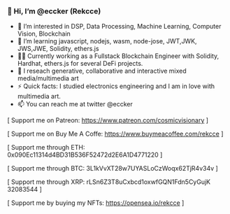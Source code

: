 ### 👋 Hi, I’m @eccker (Rekcce)
- 👀 I’m interested in DSP, Data Processing, Machine Learning, Computer Vision, Blockchain
- 🌱 I’m learning javascript, nodejs, wasm, node-jose, JWT,JWK, JWS,JWE, Solidity, ethers.js 
- 🧑‍💻 Currently working as a Fullstack Blockchain Engineer with Solidity, Hardhat, ethers.js for several DeFi projects.
- 💞️ I reseach generative, collaborative and interactive mixed media/multimedia art
- ⚡ Quick facts: I studied electronics engineering and I am in love with multimedia art.
- 📫 You can reach me at twitter @eccker

[ Support me on Patreon: https://www.patreon.com/cosmicvisionary ]

[ Support me on Buy Me A Coffe: https://www.buymeacoffee.com/rekcce ]

[ Support me through ETH: 0x090Ec11314d4BD31B536F52472d2E6A1D4771220 ]

[ Support me through BTC: 3L1kVvXT28w7UYASLoCzWoqx62TjR4v34v ]

[ Support me through XRP: rLSn6Z3T8uCxbcd1oxwfGQN1Fdn5CyGujK   32083544 ]

[ Support me by buying my NFTs: https://opensea.io/rekcce ]
